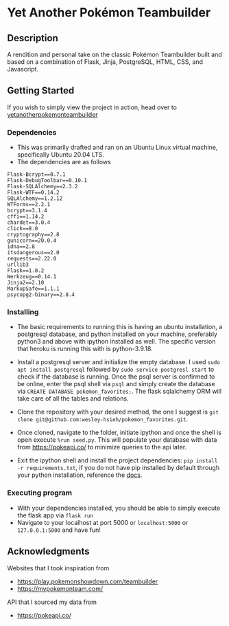 # Yet Another Pokémon Teambuilder

## Description

A rendition and personal take on the classic Pokémon Teambuilder built and based on a combination of Flask, Jinja, 
PostgreSQL, HTML, CSS, and Javascript. 

## Getting Started

If you wish to simply view the project in action, head over to [yetanotherpokemonteambuilder](https://yetanotherpokemonteambuilder-32a0fcc5ffd6.herokuapp.com/)

### Dependencies

* This was primarily drafted and ran on an Ubuntu Linux virtual machine, specifically Ubuntu 20.04 LTS.
* The dependencies are as follows
```
Flask-Bcrypt==0.7.1
Flask-DebugToolbar==0.10.1
Flask-SQLAlchemy==2.3.2
Flask-WTF==0.14.2
SQLAlchemy==1.2.12
WTForms==2.2.1
bcrypt==3.1.4
cffi==1.14.2
chardet==3.0.4
click==8.0
cryptography==2.8
gunicorn==20.0.4
idna==2.8
itsdangerous==2.0
requests==2.22.0
urllib3
Flask==1.0.2
Werkzeug==0.14.1
Jinja2==2.10
MarkupSafe==1.1.1
psycopg2-binary==2.8.4
```

### Installing

* The basic requirements to running this is having an ubuntu installation, a postgresql database, and python installed on your machine,
preferably python3 and above with ipython installed as well. The specific version that heroku is running this with is python-3.9.18.

* Install a postgresql server and initialize the empty database. I used `sudo apt install postgresql` followed by `sudo service postgresl start` to check if 
the database is running. Once the psql server is confirmed to be online, enter the psql shell via `psql` and simply create the database
via `CREATE DATABASE pokemon_favorites;`. The flask sqlalchemy ORM will take care of all the tables and relations.

* Clone the repository with your desired method, the one I suggest is `git clone git@github.com:wesley-hsieh/pokemon_favorites.git`.

* Once cloned, navigate to the folder, initiate ipython and once the shell is open execute `%run seed.py`. This will populate your database
with data from https://pokeapi.co/ to minimize queries to the api later. 

* Exit the ipython shell and install the project dependencies: `pip install -r requirements.txt`, if you do not have pip installed by default through
your python installation, reference the [docs](https://pip.pypa.io/en/stable/installation/).

### Executing program

* With your dependencies installed, you should be able to simply execute the flask app via `flask run` 
* Navigate to your localhost at port 5000 or `localhost:5000` or `127.0.0.1:5000` and have fun! 


## Acknowledgments

Websites that I took inspiration from
* https://play.pokemonshowdown.com/teambuilder
* https://mypokemonteam.com/

API that I sourced my data from 
* https://pokeapi.co/ 